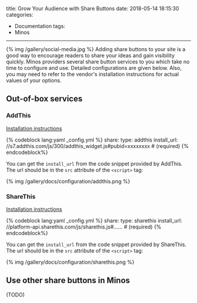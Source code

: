 title: Grow Your Audience with Share Buttons
date: 2018-05-14 18:15:30
categories:
- Documentation
tags:
- Minos
---
{% img /gallery/social-media.jpg %}
Adding share buttons to your site is a good way to encourage readers to share your ideas and gain visibility quickly. Minos providers several share button services to you which take no time to configure and use. Detailed configurations are given below. Also, you may need to refer to the vendor's installation instructions for actual values of your options.
<!-- more -->

## Out-of-box services

### AddThis

[Installation instructions](https://www.addthis.com/dashboard)

{% codeblock lang:yaml _config.yml %}
share:
    type: addthis
    install_url: //s7.addthis.com/js/300/addthis_widget.js#pubid=xxxxxxxx  # (required)
{% endcodeblock%}

You can get the `install_url` from the code snippet provided by AddThis. The url should be in the `src` attribute of the `<script>` tag:

{% img /gallery/docs/configuration/addthis.png %}

### ShareThis

[Installation instructions](https://platform.sharethis.com/settings)

{% codeblock lang:yaml _config.yml %}
share:
    type: sharethis
    install_url: //platform-api.sharethis.com/js/sharethis.js#......  # (required)
{% endcodeblock%}

You can get the `install_url` from the code snippet provided by ShareThis. The url should be in the `src` attribute of the `<script>` tag:

{% img /gallery/docs/configuration/sharethis.png %}

## Use other share buttons in Minos

(TODO)